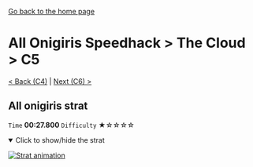 [Go back to the home page](https://github.com/Doublevil/scbspeedrun)

# All Onigiris Speedhack > The Cloud > C5

[< Back (C4)](https://github.com/Doublevil/scbspeedrun/blob/main/levels/arb_sh/C/C4.md) | [Next (C6) >](https://github.com/Doublevil/scbspeedrun/blob/main/levels/arb_sh/C/C6.md)

## All onigiris strat

`Time` **00:27.800** `Difficulty` ★☆☆☆☆
<details open>
  <summary>Click to show/hide the strat</summary>

  [![Strat animation](https://github.com/Doublevil/scbspeedrun/blob/main/media/levels/C/C5_AllOnigiris.webp)](https://github.com/Doublevil/scbspeedrun/blob/main/media/levels/C/C5_AllOnigiris.mp4?raw=true)
</details>

